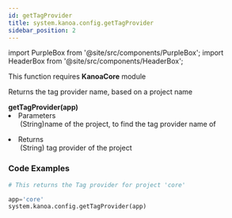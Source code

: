 ```yaml
---
id: getTagProvider
title: system.kanoa.config.getTagProvider
sidebar_position: 2
---
```

import PurpleBox from '@site/src/components/PurpleBox';
import HeaderBox from '@site/src/components/HeaderBox';

<PurpleBox>This function requires <b>KanoaCore</b> module</PurpleBox>

<HeaderBox header="Description">Returns the tag provider name, based on a project name</HeaderBox>

<HeaderBox header="Syntax">
    <b>getTagProvider(app)</b>
    <li> Parameters <br />
        <ul> (String)name of the project, to find the tag provider name of </ul>
    </li>
    <li> Returns <br />
        <ul> (String) tag provider of the project </ul>
    </li>
</HeaderBox>

### Code Examples

```py
# This returns the Tag provider for project 'core'

app='core'
system.kanoa.config.getTagProvider(app)
```